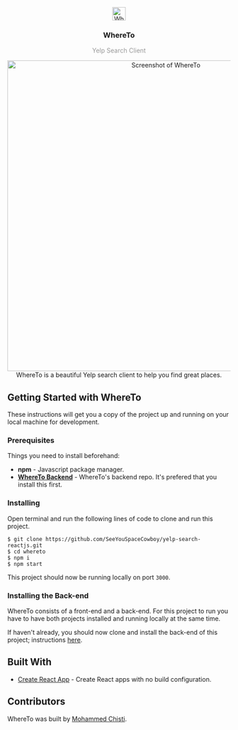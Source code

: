 <p align="center">
  <img
    src="https://user-images.githubusercontent.com/7621982/30593316-1e6a3eb8-9d18-11e7-8679-820924706ed0.png"
    alt="WhereTo"
    width="30" />
</p>
<h3 align="center">
  WhereTo
</h3>
<p align="center" style="color: #999;">Yelp Search Client</p>

<p align="center">
  <img
    src="https://user-images.githubusercontent.com/7621982/30593342-3460d8d0-9d18-11e7-801f-e63bd9edf469.png"
    alt="Screenshot of WhereTo"
    width="700" />
    </br>
    WhereTo is a beautiful Yelp search client to help you find great places.
</p>

## Getting Started with WhereTo
These instructions will get you a copy of the project up and running on your local machine for development.

### Prerequisites
Things you need to install beforehand:
* **npm** - Javascript package manager.
* [**WhereTo Backend**](https://github.com/SeeYouSpaceCowboy/yelp-search-nodejs.git) - WhereTo's backend repo. It's prefered that you install this first.

### Installing

Open terminal and run the following lines of code to clone and run this project.

 ```shell
 $ git clone https://github.com/SeeYouSpaceCowboy/yelp-search-reactjs.git
 $ cd whereto
 $ npm i
 $ npm start
 ```
 This project should now be running locally on port `3000`.

### Installing the Back-end
WhereTo consists of a front-end and a back-end. For this project to run you have to have both projects installed and running locally at the same time.

If haven't already, you should now clone and install the back-end of this project; instructions [here](https://github.com/SeeYouSpaceCowboy/yelp-search-nodejs.git).

## Built With
* [Create React App](https://github.com/facebookincubator/create-react-app) - Create React apps with no build configuration.

## Contributors
WhereTo was built by [Mohammed Chisti](http://mohammedchisti.com).

